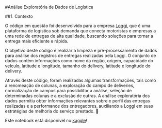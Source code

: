#Análise Exploratória de Dados de Logística

##1. Contexto


O código em questão foi desenvolvido para a empresa [Loggi](https://www.loggi.com), que é uma plataforma de logística sob demanda que conecta motoristas e empresas a uma rede de entregas de alta qualidade, buscando soluções para tornar a entrega mais eficiente e rápida.

O objetivo deste código é realizar a limpeza e pré-processamento de dados para análise dos registros de entregas realizadas pela Loggi. O conjunto de dados contém informações como nome da região, origem, capacidade do veículo, latitude e longitude, tamanho do delivery, latitude e longitude do delivery.

Através deste código, foram realizadas algumas transformações, tais como a renomeação de colunas, a exploração do campo de deliveries, normalização de campos para possibilitar a análise, seleção de determinadas colunas e a exclusão de outras. A análise exploratória dos dados permitiu obter informações relevantes sobre o perfil das entregas realizadas e a performance dos entregadores, auxiliando a Loggi em suas estratégias de melhoria do serviço prestado. 🐇  

Este notebook está disponivel no [kaggle](https://www.kaggle.com/leonardopulpor/an-lise-explorat-ria-de-dados-de-log-stica)!